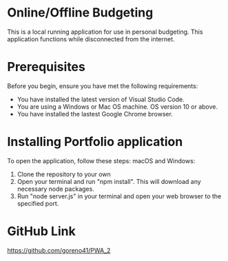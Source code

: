 # Online/Offline Budgeting
This is a local running application for use in personal budgeting. This application functions while disconnected from the internet.

# Prerequisites
Before you begin, ensure you have met the following requirements:
* You have installed the latest version of Visual Studio Code.
* You are using a Windows or Mac OS machine. OS version 10 or above.
* You have installed the lastest Google Chrome browser.
 

# Installing Portfolio application
To open the application, follow these steps:
macOS and Windows:
1. Clone the repository to your own
2. Open your terminal and run "npm install". This will download any necessary node packages.
3. Run "node server.js" in your terminal and open your web browser to the specified port.

# GitHub Link
https://github.com/goreno41/PWA_2